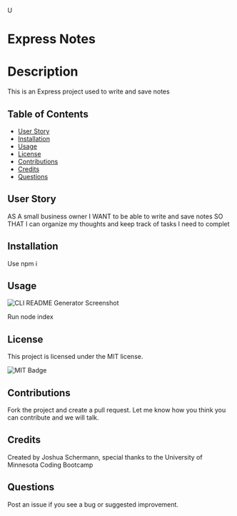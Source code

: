 U

# Express Notes

# Description

This is an Express project used to write and save notes

## Table of Contents

- [User Story](#userstory)
- [Installation](#installation)
- [Usage](#usage)
- [License](#license)
- [Contributions](#contributions)
- [Credits](#credits)
- [Questions](#questions)

## User Story

AS A small business owner
I WANT to be able to write and save notes
SO THAT I can organize my thoughts and keep track of tasks I need to complet

## Installation

Use npm i

## Usage

![CLI README Generator Screenshot](./images/screenshot.png)

Run node index

## License

This project is licensed under the MIT license.

![MIT Badge](https://img.shields.io/npm/l/f)

## Contributions

Fork the project and create a pull request. Let me know how you think you can contribute and we will talk.

## Credits

Created by Joshua Schermann, special thanks to the University of Minnesota Coding Bootcamp

## Questions

Post an issue if you see a bug or suggested improvement.

